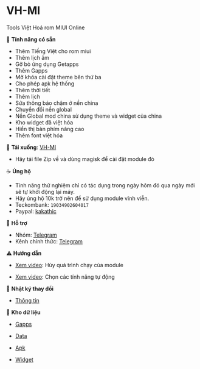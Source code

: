 # VH-MI

Tools Việt Hoá rom MIUI Online

🎁 **Tính năng có sẵn**

+ Thêm Tiếng Việt cho rom miui
+ Thêm lịch âm
+ Gỡ bỏ ứng dụng Getapps
+ Thêm Gapps
+ Mở khóa cài đặt theme bên thứ ba
+ Cho phép apk hệ thống
+ Thêm thời tiết
+ Thêm lịch
+ Sửa thông báo chậm ở nền china
+ Chuyển đổi nền global
+ Nền Global mod china sử dụng theme và widget của china
+ Kho widget đã việt hóa
+ Hiển thị bàn phím nâng cao
+ Thêm font việt hóa

🦠 **Tải xuống**: [VH-MI](https://github.com/kakathic/VH-MI/releases)

- Hãy tải file Zip về và dùng magisk để cài đặt module đó 

☕ **Ủng hộ**
+ Tính năng thử nghiệm chỉ có tác dụng trong ngày hôm đó qua ngày mới sẽ tự khởi động lại máy.
+ Hãy ủng hộ 10k trở nên để sử dụng module vĩnh viễn.
+ Teckombank: `19034902604017`
+ Paypal: [kakathic](http://paypal.me/kakathic)

🦇 **Hỗ trợ**

+ Nhóm: [Telegram](http://t.me/toolvn)
+ Kênh chính thức: [Telegram](http://t.me/toolvi)

⚠️ **Hướng dẫn**

+ [Xem video](https://drive.google.com/file/d/1-0Vdb0U9pNvOBPsg3dSCOm505y31Bueb/view?usp=drivesdk): Hủy quá trình chạy của module

+ [Xem video](https://drive.google.com/file/d/1-1lQ5HWlpx_uovdUDEFZsQ6hv9kpDpg5/view?usp=drivesdk): Chọn các tính năng tự động

📑 **Nhật ký thay đổi**

+ [Thông tin](./VH-MI.md)

🍫 **Kho dữ liệu**

+ [Gapps](https://github.com/kakathic/VH-MI/releases/tag/Gapps) 

+ [Data](https://github.com/kakathic/VH-MI/releases/tag/Data) 

+ [Apk](https://github.com/kakathic/VH-MI/releases/tag/Apk) 

+ [Widget](https://github.com/kakathic/VH-MI/releases/tag/Widget)


